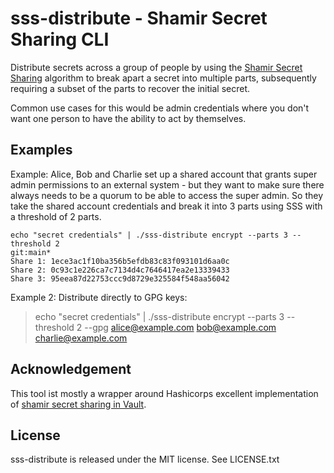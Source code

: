 # sss-distribute - Shamir Secret Sharing CLI

Distribute secrets across a group of people by using the [Shamir Secret Sharing](https://en.wikipedia.org/wiki/Shamir%27s_secret_sharing)
algorithm to break apart a secret into multiple parts, subsequently requiring a subset of the parts to recover the initial secret.

Common use cases for this would be admin credentials where you don't want one person to have the ability to act by themselves.

## Examples

Example: Alice, Bob and Charlie set up a shared account that grants super admin permissions to an external system - but they want to make sure there always needs to be a quorum to be able to access the super admin. So they take the shared account credentials and break it into 3 parts using SSS with a threshold of 2 parts.

```
echo "secret credentials" | ./sss-distribute encrypt --parts 3 --threshold 2                                                                                   git:main*
Share 1: 1ece3ac1f10ba356b5efdb83c83f093101d6aa0c
Share 2: 0c93c1e226ca7c7134d4c7646417ea2e13339433
Share 3: 95eea87d22753ccc9d8729e325584f548aa56042
```

Example 2: Distribute directly to GPG keys:

> echo "secret credentials" | ./sss-distribute encrypt --parts 3 --threshold 2 --gpg alice@example.com bob@example.com charlie@example.com

## Acknowledgement

This tool ist mostly a wrapper around Hashicorps excellent implementation of [shamir secret sharing in Vault](https://github.com/hashicorp/vault/tree/main/shamir).

## License
sss-distribute is released under the MIT license. See LICENSE.txt


